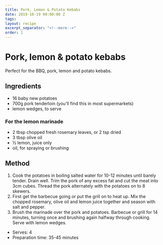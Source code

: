 ```yaml
---
title: Pork, Lemon & Potato Kebabs
date: 2019-10-19 00:00:00 Z
tags:
layout: recipe
excerpt_separator: "<!--more-->"
order: 1
---
```


# Pork, lemon & potato kebabs

Perfect for the BBQ, pork, lemon and potato kebabs.

<!--more-->

## Ingredients

- 16 baby new potatoes
- 700g pork tenderloin (you'll find this in most supermarkets)
- lemon wedges, to serve

### For the lemon marinade

- 2 tbsp chopped fresh rosemary leaves, or 2 tsp dried
- 3 tbsp olive oil
- ½ lemon, juice only
- oil, for spraying or brushing




## Method

1.	Cook the potatoes in boiling salted water for 10-12 minutes until barely tender. Drain well. Trim the pork of any excess fat and cut the meat into 3cm cubes. Thread the pork alternately with the potatoes on to 8 skewers.
2.	First get the barbecue going or put the grill on to heat up. Mix the chopped rosemary, olive oil and lemon juice together and season with salt and pepper.
3.	Brush the marinade over the pork and potatoes. Barbecue or grill for 14 minutes, turning once and brushing again halfway through cooking. Serve with lemon wedges.



- Serves: 4
- Preparation time: 35-45 minutes
